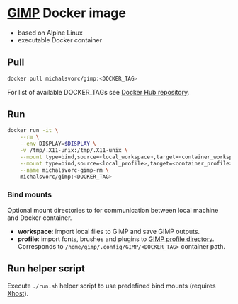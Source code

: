 # [GIMP](https://www.gimp.org/) Docker image
- based on Alpine Linux
- executable Docker container

## Pull
```sh
docker pull michalsvorc/gimp:<DOCKER_TAG>
```
For list of available DOCKER_TAGs see [Docker Hub repository](https://hub.docker.com/repository/docker/michalsvorc/gimp/tags).

## Run
```sh
docker run -it \
    --rm \
    --env DISPLAY=$DISPLAY \
    -v /tmp/.X11-unix:/tmp/.X11-unix \
    --mount type=bind,source=<local_workspace>,target=<container_workspace> \
    --mount type=bind,source=<local_profile>,target=<container_profile> \
    --name michalsvorc-gimp-rm \
    michalsvorc/gimp:<DOCKER_TAG>
```

### Bind mounts
Optional mount directories to for communication between local machine and Docker container.
- **workspace**: import local files to GIMP and save GIMP outputs.
- **profile**: import fonts, brushes and plugins to [GIMP profile directory](https://www.gimp.org/tutorials/GIMPProfile/). Corresponds to `/home/gimp/.config/GIMP/<DOCKER_TAG>` container path.

## Run helper script
Execute `./run.sh` helper script to use predefined bind mounts (requires [Xhost](https://jlk.fjfi.cvut.cz/arch/manpages/man/xhost.1)).
